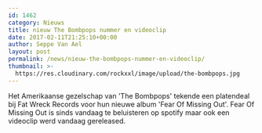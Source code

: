 ```yaml
---
id: 1462
category: Nieuws
title: nieuw The Bombpops nummer en videoclip
date: 2017-02-11T21:25:10+00:00
author: Seppe Van Ael
layout: post
permalink: /news/nieuw-the-bombpops-nummer-en-videoclip/
thumbnail: >-
  https://res.cloudinary.com/rockxxl/image/upload/the-bombpops.jpg
---
```

Het Amerikaanse gezelschap van 'The Bombpops' tekende een platendeal bij Fat Wreck Records voor hun nieuwe album 'Fear Of Missing Out'. Fear Of Missing Out is sinds vandaag te beluisteren op spotify maar ook een videoclip werd vandaag gereleased.
